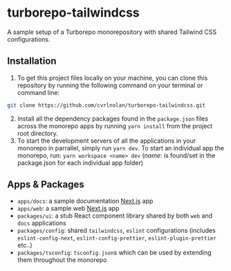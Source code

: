 # turborepo-tailwindcss

A sample setup of a Turborepo monorepository with shared Tailwind CSS configurations.

## Installation

1. To get this project files locally on your machine, you can clone this repository by running the following command on your terminal or command line:

```sh
git clone https://github.com/cvrlnolan/turborepo-tailwindcss.git
```

2. Install all the dependency packages found in the `package.json` files across the monorepo apps by running `yarn install` from the project root directory.
3. To start the development servers of all the applications in your monorepo in parrallel, simply run `yarn dev`. To start an individual app the monorepo, run:
   `yarn workspace <name> dev` (_name_: is found/set in the package.json for each individual app folder)

## Apps & Packages

-   `apps/docs`: a sample documentation [Next.js]() app
-   `apps/web`: a sample web [Next.js]() app
-   `packages/ui`: a stub React component library shared by both `web` and `docs` applications
-   `packages/config`: shared `tailwindcss`, `eslint` configurations (includes `eslint-config-next`, `eslint-config-prettier`, `eslint-plugin-prettier` etc..)
-   `packages/tsconfig`: `tsconfig.json`s which can be used by extending them throughout the monorepo
